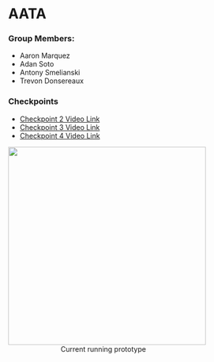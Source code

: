 # AATA
### Group Members:
* Aaron Marquez
* Adan Soto
* Antony Smelianski
* Trevon Donsereaux

### Checkpoints
* [Checkpoint 2 Video Link](https://colostate-my.sharepoint.com/:v:/g/personal/azmarque_colostate_edu/ETt0dXdzJk5PqTz3S2KFbWEBBlGszaxiy6vvR7mVO962gw?e=EHunso "Checkpoint 2")
* [Checkpoint 3 Video Link](https://drive.google.com/file/d/1dZcnVf5w-cwjC12-GH3NC-huQKgLpr6h/view?usp=sharing)
* [Checkpoint 4 Video Link](https://youtu.be/_bOmxxJ2BfM)
<img src="https://github.com/csu-hci-projects/AATA/blob/master/Checkpoints/Checkpoint4/checkpoint4.gif" width="400"> 
                           Current running prototype
